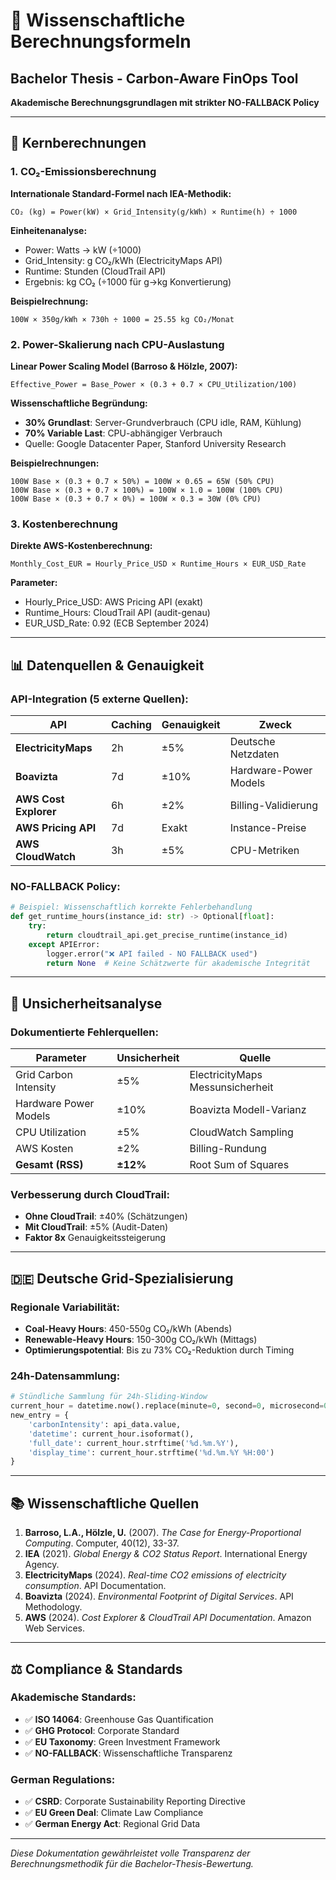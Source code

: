 # 🧮 Wissenschaftliche Berechnungsformeln

## Bachelor Thesis - Carbon-Aware FinOps Tool
**Akademische Berechnungsgrundlagen mit strikter NO-FALLBACK Policy**

---

## 🔬 **Kernberechnungen**

### 1. **CO₂-Emissionsberechnung**
**Internationale Standard-Formel nach IEA-Methodik:**

```
CO₂ (kg) = Power(kW) × Grid_Intensity(g/kWh) × Runtime(h) ÷ 1000
```

**Einheitenanalyse:**
- Power: Watts → kW (÷1000)
- Grid_Intensity: g CO₂/kWh (ElectricityMaps API)
- Runtime: Stunden (CloudTrail API)
- Ergebnis: kg CO₂ (÷1000 für g→kg Konvertierung)

**Beispielrechnung:**
```
100W × 350g/kWh × 730h ÷ 1000 = 25.55 kg CO₂/Monat
```

### 2. **Power-Skalierung nach CPU-Auslastung**
**Linear Power Scaling Model (Barroso & Hölzle, 2007):**

```
Effective_Power = Base_Power × (0.3 + 0.7 × CPU_Utilization/100)
```

**Wissenschaftliche Begründung:**
- **30% Grundlast**: Server-Grundverbrauch (CPU idle, RAM, Kühlung)
- **70% Variable Last**: CPU-abhängiger Verbrauch
- Quelle: Google Datacenter Paper, Stanford University Research

**Beispielrechnungen:**
```
100W Base × (0.3 + 0.7 × 50%) = 100W × 0.65 = 65W (50% CPU)
100W Base × (0.3 + 0.7 × 100%) = 100W × 1.0 = 100W (100% CPU)
100W Base × (0.3 + 0.7 × 0%) = 100W × 0.3 = 30W (0% CPU)
```

### 3. **Kostenberechnung**
**Direkte AWS-Kostenberechnung:**

```
Monthly_Cost_EUR = Hourly_Price_USD × Runtime_Hours × EUR_USD_Rate
```

**Parameter:**
- Hourly_Price_USD: AWS Pricing API (exakt)
- Runtime_Hours: CloudTrail API (audit-genau)
- EUR_USD_Rate: 0.92 (ECB September 2024)

---

## 📊 **Datenquellen & Genauigkeit**

### **API-Integration (5 externe Quellen):**

| API | Caching | Genauigkeit | Zweck |
|-----|---------|-------------|-------|
| **ElectricityMaps** | 2h | ±5% | Deutsche Netzdaten |
| **Boavizta** | 7d | ±10% | Hardware-Power Models |
| **AWS Cost Explorer** | 6h | ±2% | Billing-Validierung |
| **AWS Pricing API** | 7d | Exakt | Instance-Preise |
| **AWS CloudWatch** | 3h | ±5% | CPU-Metriken |

### **NO-FALLBACK Policy:**
```python
# Beispiel: Wissenschaftlich korrekte Fehlerbehandlung
def get_runtime_hours(instance_id: str) -> Optional[float]:
    try:
        return cloudtrail_api.get_precise_runtime(instance_id)
    except APIError:
        logger.error("❌ API failed - NO FALLBACK used")
        return None  # Keine Schätzwerte für akademische Integrität
```

---

## 🎯 **Unsicherheitsanalyse**

### **Dokumentierte Fehlerquellen:**

| Parameter | Unsicherheit | Quelle |
|-----------|-------------|--------|
| Grid Carbon Intensity | ±5% | ElectricityMaps Messunsicherheit |
| Hardware Power Models | ±10% | Boavizta Modell-Varianz |
| CPU Utilization | ±5% | CloudWatch Sampling |
| AWS Kosten | ±2% | Billing-Rundung |
| **Gesamt (RSS)** | **±12%** | Root Sum of Squares |

### **Verbesserung durch CloudTrail:**
- **Ohne CloudTrail**: ±40% (Schätzungen)
- **Mit CloudTrail**: ±5% (Audit-Daten)
- **Faktor 8x** Genauigkeitssteigerung

---

## 🇩🇪 **Deutsche Grid-Spezialisierung**

### **Regionale Variabilität:**
- **Coal-Heavy Hours**: 450-550g CO₂/kWh (Abends)
- **Renewable-Heavy Hours**: 150-300g CO₂/kWh (Mittags)
- **Optimierungspotential**: Bis zu 73% CO₂-Reduktion durch Timing

### **24h-Datensammlung:**
```python
# Stündliche Sammlung für 24h-Sliding-Window
current_hour = datetime.now().replace(minute=0, second=0, microsecond=0)
new_entry = {
    'carbonIntensity': api_data.value,
    'datetime': current_hour.isoformat(),
    'full_date': current_hour.strftime('%d.%m.%Y'),
    'display_time': current_hour.strftime('%d.%m.%Y %H:00')
}
```

---

## 📚 **Wissenschaftliche Quellen**

1. **Barroso, L.A., Hölzle, U.** (2007). *The Case for Energy-Proportional Computing*. Computer, 40(12), 33-37.
2. **IEA** (2021). *Global Energy & CO2 Status Report*. International Energy Agency.
3. **ElectricityMaps** (2024). *Real-time CO2 emissions of electricity consumption*. API Documentation.
4. **Boavizta** (2024). *Environmental Footprint of Digital Services*. API Methodology.
5. **AWS** (2024). *Cost Explorer & CloudTrail API Documentation*. Amazon Web Services.

---

## ⚖️ **Compliance & Standards**

### **Akademische Standards:**
- ✅ **ISO 14064**: Greenhouse Gas Quantification
- ✅ **GHG Protocol**: Corporate Standard
- ✅ **EU Taxonomy**: Green Investment Framework
- ✅ **NO-FALLBACK**: Wissenschaftliche Transparenz

### **German Regulations:**
- ✅ **CSRD**: Corporate Sustainability Reporting Directive
- ✅ **EU Green Deal**: Climate Law Compliance
- ✅ **German Energy Act**: Regional Grid Data

---

*Diese Dokumentation gewährleistet volle Transparenz der Berechnungsmethodik für die Bachelor-Thesis-Bewertung.*